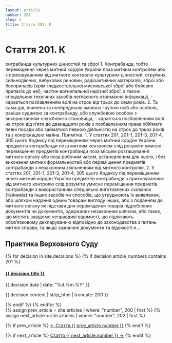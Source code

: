 ```yaml
---
layout: article
number: 201
slug: k
title: Стаття 201. К
---
```


# Стаття 201. К

онтрабанда культурних цінностей та зброї 1. Контрабанда, тобто переміщення через митний кордон України поза митним контролем або з приховуванням від митного контролю культурних цінностей, отруйних, сильнодіючих, вибухових речовин, радіоактивних матеріалів, зброї або боєприпасів (крім гладкоствольної мисливської зброї або бойових припасів до неї), частин вогнепальної нарізної зброї, а також спеціальних технічних засобів негласного отримання інформації, - карається позбавленням волі на строк від трьох до семи років. 2. Та сама дія, вчинена за попередньою змовою групою осіб або особою, раніше судимою за контрабанду, або службовою особою з використанням службового становища, - карається позбавленням волі на строк від п’яти до дванадцяти років з позбавленням права обіймати певні посади або займатися певною діяльністю на строк до трьох років та з конфіскацією майна. Примітка. 1. У статтях 201, 201-1, 201-3, 201-4, 305 цього Кодексу під переміщенням через митний кордон України предметів контрабанди поза митним контролем слід розуміти умисне переміщення предметів контрабанди поза місцем розташування митного органу або поза робочим часом, установленим для нього, і без виконання митних формальностей або переміщення предметів контрабанди з незаконним звільненням від митного контролю. 2. У статтях 201, 201-1, 201-3, 201-4, 305 цього Кодексу під переміщенням через митний кордон України предметів контрабанди з приховуванням від митного контролю слід розуміти умисне переміщення предметів контрабанди з використанням спеціально виготовлених схованок (тайників) та інших засобів чи способів, що утруднюють їх виявлення, або шляхом надання одним товарам вигляду інших, або з поданням до митного органу як підстави для переміщення товарів підроблених документів чи документів, одержаних незаконним шляхом, або таких, що містять завідомо неправдиві відомості, що підлягають обов’язковому декларуванню відповідно до законодавства з питань митної справи, та якщо зазначені документи та відомості н...

## Практика Верховного Суду

<div class="decisions-container">
{% for decision in site.decisions %}
  {% if decision.article_numbers contains 201 %}
    <div class="decision-item">
      <h4><a href="{{ decision.url }}">{{ decision.title }}</a></h4>
      <p class="decision-date">{{ decision.date | date: "%d.%m.%Y" }}</p>
      <p class="decision-excerpt">{{ decision.content | strip_html | truncate: 200 }}</p>
    </div>
  {% endif %}
{% endfor %}
</div>

<div class="article-navigation">
  {% assign prev_article = site.articles | where: "number", 200 | first %}
  {% assign next_article = site.articles | where: "number", 202 | first %}
  
  {% if prev_article %}
    <a href="{{ prev_article.url }}" class="prev-article">← Стаття {{ prev_article.number }}</a>
  {% endif %}
  
  {% if next_article %}
    <a href="{{ next_article.url }}" class="next-article">Стаття {{ next_article.number }} →</a>
  {% endif %}
</div>
